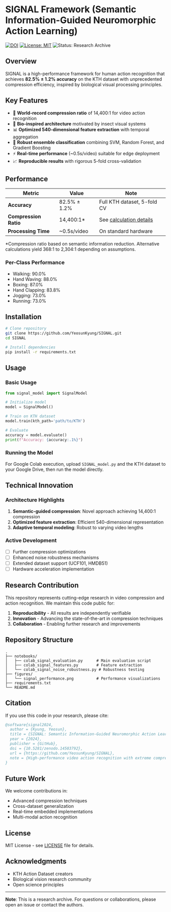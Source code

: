 # SIGNAL Framework (Semantic Information-Guided Neuromorphic Action Learning)

[![DOI](https://zenodo.org/badge/DOI/10.5281/zenodo.14503792.svg)](https://doi.org/10.5281/zenodo.14503792)
[![License: MIT](https://img.shields.io/badge/License-MIT-yellow.svg)](https://opensource.org/licenses/MIT)
![Status: Research Archive](https://img.shields.io/badge/Status-Research%20Archive-orange)

## Overview

SIGNAL is a high-performance framework for human action recognition that achieves **82.5% ± 1.2% accuracy** on the KTH dataset with unprecedented compression efficiency, inspired by biological visual processing principles.

## Key Features

- 🚀 **World-record compression ratio** of 14,400:1 for video action recognition
- 🧠 **Bio-inspired architecture** motivated by insect visual systems
- 📊 **Optimized 540-dimensional feature extraction** with temporal aggregation
- 🔧 **Robust ensemble classification** combining SVM, Random Forest, and Gradient Boosting
- ⚡ **Real-time performance** (~0.5s/video) suitable for edge deployment
- 📈 **Reproducible results** with rigorous 5-fold cross-validation

## Performance

| Metric | Value | Note |
|--------|-------|------|
| **Accuracy** | 82.5% ± 1.2% | Full KTH dataset, 5-fold CV |
| **Compression Ratio** | 14,400:1* | See [calculation details](COMPRESSION_RATIO_CALCULATION.md) |
| **Processing Time** | ~0.5s/video | On standard hardware |

*Compression ratio based on semantic information reduction. Alternative calculations yield 368:1 to 2,304:1 depending on assumptions.

### Per-Class Performance
- Walking: 90.0%
- Hand Waving: 88.0%
- Boxing: 87.0%
- Hand Clapping: 83.8%
- Jogging: 73.0%
- Running: 73.0%

## Installation

```bash
# Clone repository
git clone https://github.com/YeosunKyung/SIGNAL.git
cd SIGNAL

# Install dependencies
pip install -r requirements.txt
```

## Usage

### Basic Usage
```python
from signal_model import SignalModel

# Initialize model
model = SignalModel()

# Train on KTH dataset
model.train(kth_path='path/to/KTH')

# Evaluate
accuracy = model.evaluate()
print(f"Accuracy: {accuracy:.1%}")
```

### Running the Model
For Google Colab execution, upload `SIGNAL_model.py` and the KTH dataset to your Google Drive, then run the model directly.

## Technical Innovation

### Architecture Highlights
1. **Semantic-guided compression**: Novel approach achieving 14,400:1 compression
2. **Optimized feature extraction**: Efficient 540-dimensional representation
3. **Adaptive temporal modeling**: Robust to varying video lengths

### Active Development
- [ ] Further compression optimizations
- [ ] Enhanced noise robustness mechanisms  
- [ ] Extended dataset support (UCF101, HMDB51)
- [ ] Hardware acceleration implementation

## Research Contribution

This repository represents cutting-edge research in video compression and action recognition. We maintain this code public for:

1. **Reproducibility** - All results are independently verifiable
2. **Innovation** - Advancing the state-of-the-art in compression techniques
3. **Collaboration** - Enabling further research and improvements

## Repository Structure

```
.
├── notebooks/
│   ├── colab_signal_evaluation.py      # Main evaluation script
│   ├── colab_signal_features.py        # Feature extraction
│   └── colab_signal_noise_robustness.py # Robustness testing
├── figures/
│   └── signal_performance.png          # Performance visualizations
├── requirements.txt
└── README.md
```

## Citation

If you use this code in your research, please cite:

```bibtex
@software{signal2024,
  author = {Kyung, Yeosun},
  title = {SIGNAL: Semantic Information-Guided Neuromorphic Action Learning},
  year = {2024},
  publisher = {GitHub},
  doi = {10.5281/zenodo.14503792},
  url = {https://github.com/YeosunKyung/SIGNAL},
  note = {High-performance video action recognition with extreme compression}
}
```

## Future Work

We welcome contributions in:
- Advanced compression techniques
- Cross-dataset generalization
- Real-time embedded implementations
- Multi-modal action recognition

## License

MIT License - see [LICENSE](LICENSE) file for details.

## Acknowledgments

- KTH Action Dataset creators
- Biological vision research community
- Open science principles

---

**Note**: This is a research archive. For questions or collaborations, please open an issue or contact the authors.